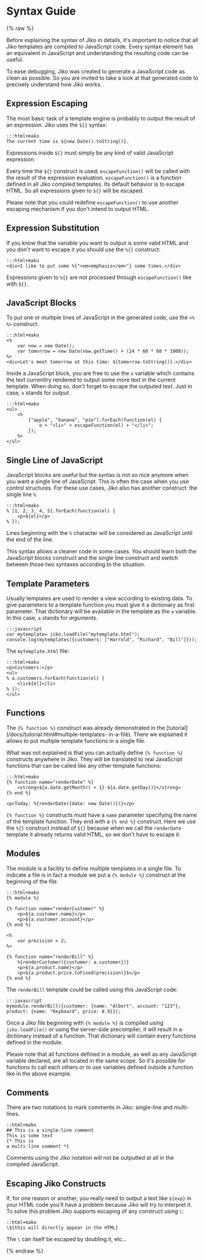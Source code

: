 
Syntax Guide
============

{% raw  %}

Before explaining the syntax of Jiko in details, it's important to notice that all Jiko templates are compiled to
JavaScript code. Every syntax element has an equivalent in JavaScript and understanding the resulting code can be
useful.

To ease debugging, Jiko was created to generate a JavaScript code as clean as possible. So you are invited to take a
look at that generated code to precisely understand how Jiko works.

Expression Escaping
-------------------

The most basic task of a template engine is probably to output the result of an expression. Jiko uses the `${}` syntax:

    :::html+mako
    The current time is ${new Date().toString()}.

Expressions inside `${}` must simply be any kind of valid JavaScript expression.

Every time the `${}` construct is used, `escapeFunction()` will be called with the result of the expression evaluation.
`escapeFunction()` is a function defined in all Jiko compiled templates. Its default behavior is to escape HTML. So all
expressions given to `${}` will be escaped.

Please note that you could redefine `escapeFunction()` to use another escaping mechanism if you don't intend to output
HTML.

Expression Substitution
-----------------------

If you know that the variable you want to output is some valid HTML and you don't want to escape it you should use the
`%{}` construct:

    :::html+mako
    <div>I like to put some %{"<em>emphasis</em>"} some times.</div>

Expressions given to `%{}` are not processed through `escapeFunction()` like with `${}`.

JavaScript Blocks
-----------------

To put one or multiple lines of JavaScript in the generated code, use the `<% %>` construct:

    :::html+mako
    <%
        var now = new Date();
        var tomorrow = new Date(now.getTime() + (24 * 60 * 60 * 1000));
    %>
    <div>Let's meet tomorrow at this time: ${tomorrow.toString()}.</div>

Inside a JavaScript block, you are free to use the `o` variable which contains the text currentlry rendered to output
some more text in the current template. When doing so, don't forget to escape the outputed text. Just in case, `o`
stands for *output*.

    :::html+mako
    <ul>
        <%
            ["apple", "banana", "pie"].forEach(function(el) {
                o + "<li>" + escapeFunction(el) + "</li>";
            });
        %>
    </ul>

Single Line of JavaScript
-------------------------

JavaScript blocks are useful but the syntax is not so nice anymore when you want a single line of JavaScript. This is
often the case when you use control structures. For these use cases, Jiko also has another construct: the single line
`%`.

    :::html+mako
    % [1, 2, 3, 4, 5].forEach(function(el) {
        <p>${el}</p>
    % });

Lines beginning with the `%` character will be considered as JavaScript until the end of the line.

This syntax allows a cleaner code in some cases. You should learn both the JavaScript blocks construct and the single
line construct and switch between those two syntaxes according to the situation.

Template Parameters
-------------------

Usually templates are used to render a view according to existing data. To give parameters to a template function you
must give it a dictionary as first parameter. That dictionary will be available in the template as the `a` variable. In
this case, `a` stands for *arguments*.

    :::javascript
    var mytemplate= jiko.loadFile("mytemplate.html");
    console.log(mytemplates({customers: ["Harrold", "Richard", "Bill"]}));

The `mytemplate.html` file:

    :::html+mako
    <p>Customers:</p>
    <ul>
    % a.customers.forEach(function(el) {
        <li>${el}</li>
    % });
    </ul>

Functions
---------

The `{% function %}` construct was already demonstrated in the [tutorial](/docs/tutorial.html#multiple-templates-
in-a-file). There we explained it allows to put multiple template functions in a single file.

What was not explained is that you can actually define `{% function %}` constructs anywhere in Jiko. They will be
translated to real JavaScript functions that can be called like any other template functions:

    :::html+mako
    {% function name="renderDate" %}
        <strong>${a.date.getMonth() + 1}-${a.date.getDay()}</strong>
    {% end %}

    <p>Today: %{renderDate({date: new Date()})}</p>

`{% function %}` constructs must have a `name` parameter specifying the name of the template function. They end with a
`{% end %}` construct. Here we use the `%{}` construct instead of `${}` because when we call the `renderDate` template
it already returns valid HTML, so we don't have to escape it.

Modules
-------

The module is a facility to define multiple templates in a single file. To indicate a file is in fact a module we put
a `{% module %}` construct at the beginning of the file.

    :::html+mako
    {% module %}

    {% function name="renderCustomer" %}
        <p>${a.customer.name}</p>
        <p>${a.customer.account}</p>
    {% end %}

    <%
        var precision = 2;
    %>

    {% function name="renderBill" %}
        %{renderCustomer({customer: a.customer})}
        <p>${a.product.name}</p>
        <p>${a.product.price.toFixed(precision)}$</p>
    {% end %}

The `renderBill` template could be called using this JavaScript code:

    :::javascript
    mymodule.renderBill({customer: {name: "Albert", account: "123"}, product: {name: "Keyboard", price: 8.9}});

Once a Jiko file beginning with `{% module %}` is compiled using `jiko.loadFile()` or using the server-side
precompiler, it will result in a dictionary instead of a function. That dictionary will contain every functions
defined in the module.

Please note that all functions defined in a module, as well as any JavaScript variable declared, are all located in
the same scope. So it's possible for functions to call each others or to use variables defined outside a function like
in the above example.

Comments
--------

There are two notations to mark comments in Jiko: single-line and multi-lines.

    ::html+mako
    ## This is a single-line comment
    This is some text
    {* This is 
    a multi-line comment *}

Comments using the Jiko notation will not be outputted at all in the compiled JavaScript.

Escaping Jiko Constructs
------------------------

If, for one reason or another, you really need to output a text like `${exp}` in your HTML code you'll have a problem
because Jiko will try to interpret it. To solve this problem Jiko supports escaping of any construct using `\`:

    ::html+mako
    \${this will directly appear in the HTML}

The `\` can itself be escaped by doubling it, etc...

{% endraw %}
